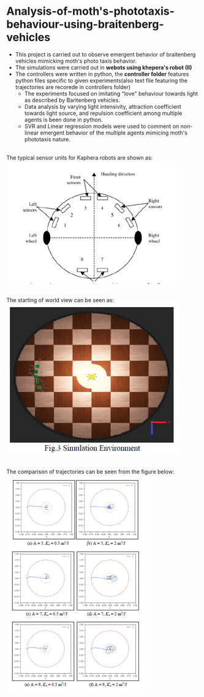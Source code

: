 # Analysis-of-moth's-phototaxis-behaviour-using-braitenberg-vehicles
- This project is carried out to observe emergent behavior of braitenberg vehicles mimicking moth's photo taxis behavior.
- The simulations were carried out in __webots using khepera's robot (II)__
- The controllers were written in python, the __controller folder__ features python files specific to given experiments(also text file featuring the trajectories are recorede in controllers folder)
  - The experiments focused on imitating "love" behaviour towards light as described by Baritenberg vehicles.
  - Data analysis by varying light intensivity, attraction coefficient towards light source, and repulsion coefficient among multiple agents is been done in python.
  - SVR and Linear regression models were used to comment on non-linear emergent behavior of the  multiple agents mimicing moth's phototaxis nature.

<br> The typical sensor units for Kaphera robots are shown as:
![khepera](/images/khepra.PNG)

<br> The starting of world view can be seen as:
![Initial World View](/images/simulation_world.PNG)

<br> The comparison of trajectories can be seen from the figure below:
![Trajectory comparison with variation in coeffcient of inter - repulsion and attraction towards light](/images/path_comparison.PNG)
